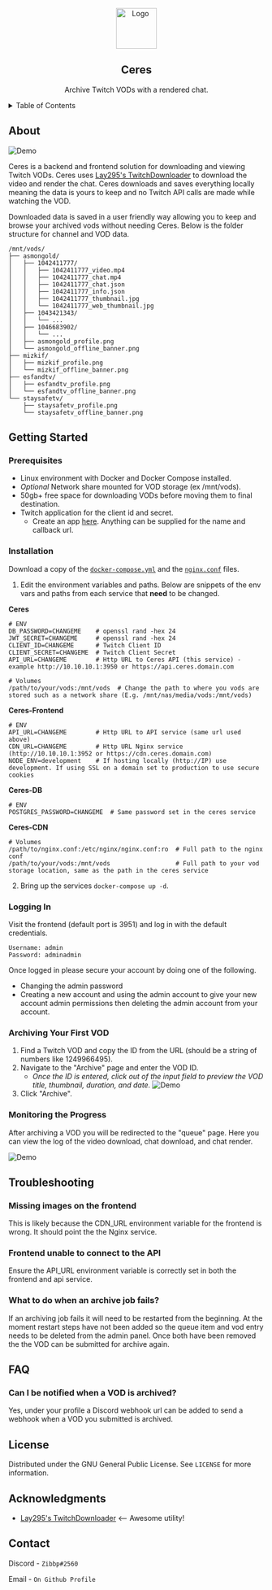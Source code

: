 <!-- PROJECT LOGO -->
<br />
<div align="center">
  <a>
    <img src=".github/ceres_logo_full.png" alt="Logo" width="80" height="80">
  </a>

  <h2 align="center">Ceres</h2>

  <p align="center">
    Archive Twitch VODs with a rendered chat.
  </p>
</div>

<!-- TABLE OF CONTENTS -->
<details>
  <summary>Table of Contents</summary>
  <ol>
    <li>
      <a href="#about">About The Project</a>
    </li>
    <li>
      <a href="#getting-started">Getting Started</a>
      <ul>
        <li><a href="#prerequisites">Prerequisites</a></li>
        <li><a href="#installation">Installation</a></li>
         <li><a href="#logging-in">Logging In</a></li>
          <li><a href="#archiving-your-first-vod">Archiving</a></li>
           <li><a href="#monitoring-the-progress">Monitoring</a></li>
      </ul>
    </li>
    <li><a href="#troubleshooting">Troubleshooting</a></li>
    <li><a href="#faq">FAQ</a></li>
    <li><a href="#license">License</a></li>
    <li><a href="#acknowledgments">Acknowledgments</a></li>
    <li><a href="#contact">Contact</a></li>
  </ol>
</details>

<!-- ABOUT THE PROJECT -->

## About

![Demo](.github/landing_demo.jpg)

Ceres is a backend and frontend solution for downloading and viewing Twitch VODs. Ceres uses [Lay295's TwitchDownloader](https://github.com/lay295/TwitchDownloader) to download the video and render the chat. Ceres downloads and saves everything locally meaning the data is yours to keep and no Twitch API calls are made while watching the VOD.

Downloaded data is saved in a user friendly way allowing you to keep and browse your archived vods without needing Ceres. Below is the folder structure for channel and VOD data.

```
/mnt/vods/
├── asmongold/
│   ├── 1042411777/
│   │   ├── 1042411777_video.mp4
│   │   ├── 1042411777_chat.mp4
│   │   ├── 1042411777_chat.json
│   │   ├── 1042411777_info.json
│   │   ├── 1042411777_thumbnail.jpg
│   │   └── 1042411777_web_thumbnail.jpg
│   ├── 1043421343/
│   │   └── ...
│   ├── 1046683902/
│   │   └── ...
│   ├── asmongold_profile.png
│   └── asmongold_offline_banner.png
├── mizkif/
│   ├── mizkif_profile.png
│   └── mizkif_offline_banner.png
├── esfandtv/
│   ├── esfandtv_profile.png
│   └── esfandtv_offline_banner.png
└── staysafetv/
    ├── staysafetv_profile.png
    └── staysafetv_offline_banner.png
```

<!-- GETTING STARTED -->

## Getting Started

### Prerequisites

- Linux environment with Docker and Docker Compose installed.
- _Optional_ Network share mounted for VOD storage (ex /mnt/vods).
- 50gb+ free space for downloading VODs before moving them to final destination.
- Twitch application for the client id and secret.
  - Create an app [here](https://dev.twitch.tv/console/apps/create). Anything can be supplied for the name and callback url.

### Installation

Download a copy of the [`docker-compose.yml`](https://github.com/Zibbp/Ceres/raw/master/docker-compose.yml) and the [`nginx.conf`](https://github.com/Zibbp/Ceres/raw/master/nginx.conf) files.

1. Edit the environment variables and paths. Below are snippets of the env vars and paths from each service that **need** to be changed.

**Ceres**

```
# ENV
DB_PASSWORD=CHANGEME    # openssl rand -hex 24
JWT_SECRET=CHANGEME     # openssl rand -hex 24
CLIENT_ID=CHANGEME      # Twitch Client ID
CLIENT_SECRET=CHANGEME  # Twitch Client Secret
API_URL=CHANGEME        # Http URL to Ceres API (this service) - example http://10.10.10.1:3950 or https://api.ceres.domain.com

# Volumes
/path/to/your/vods:/mnt/vods  # Change the path to where you vods are stored such as a network share (E.g. /mnt/nas/media/vods:/mnt/vods)
```

**Ceres-Frontend**

```
# ENV
API_URL=CHANGEME        # Http URL to API service (same url used above)
CDN_URL=CHANGEME        # Http URL Nginx service (http://10.10.10.1:3952 or https://cdn.ceres.domain.com)
NODE_ENV=development    # If hosting locally (http://IP) use development. If using SSL on a domain set to production to use secure cookies
```

**Ceres-DB**

```
# ENV
POSTGRES_PASSWORD=CHANGEME  # Same password set in the ceres service
```

**Ceres-CDN**

```
# Volumes
/path/to/nginx.conf:/etc/nginx/nginx.conf:ro  # Full path to the nginx conf
/path/to/your/vods:/mnt/vods                  # Full path to your vod storage location, same as the path in the ceres service
```

2. Bring up the services `docker-compose up -d`.

### Logging In

Visit the frontend (default port is 3951) and log in with the default credentials.

```
Username: admin
Password: adminadmin
```

Once logged in please secure your account by doing one of the following.

- Changing the admin password
- Creating a new account and using the admin account to give your new account admin permissions then deleting the admin account from your account.

### Archiving Your First VOD

1. Find a Twitch VOD and copy the ID from the URL (should be a string of numbers like 1249966495).
2. Navigate to the "Archive" page and enter the VOD ID.
   - _Once the ID is entered, click out of the input field to preview the VOD title, thumbnail, duration, and date._
     ![Demo](.github/archive_page.png)
3. Click "Archive".

### Monitoring the Progress

After archiving a VOD you will be redirected to the "queue" page. Here you can view the log of the video download, chat download, and chat render.

![Demo](.github/queue_page.png)

## Troubleshooting

### Missing images on the frontend

This is likely because the CDN_URL environment variable for the frontend is wrong. It should point the the Nginx service.

### Frontend unable to connect to the API

Ensure the API_URL environment variable is correctly set in both the frontend and api service.

### What to do when an archive job fails?

If an archiving job fails it will need to be restarted from the beginning. At the moment restart steps have not been added so the queue item and vod entry needs to be deleted from the admin panel. Once both have been removed the the VOD can be submitted for archive again.

## FAQ

### Can I be notified when a VOD is archived?

Yes, under your profile a Discord webhook url can be added to send a webhook when a VOD you submitted is archived.

<!-- LICENSE -->

## License

Distributed under the GNU General Public License. See `LICENSE` for more information.

<!-- ACKNOWLEDGMENTS -->

## Acknowledgments

- [Lay295's TwitchDownloader](https://github.com/lay295/TwitchDownloader) <-- Awesome utility!

<!-- CONTACT -->

## Contact

Discord - `Zibbp#2560`

Email - `On Github Profile`
